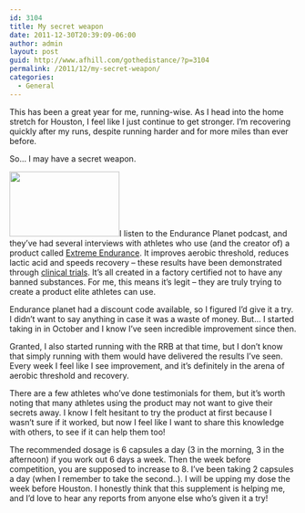 ```yaml
---
id: 3104
title: My secret weapon
date: 2011-12-30T20:39:09-06:00
author: admin
layout: post
guid: http://www.afhill.com/gothedistance/?p=3104
permalink: /2011/12/my-secret-weapon/
categories:
  - General
---
```

This has been a great year for me, running-wise. As I head into the home stretch for Houston, I feel like I just continue to get stronger. I’m recovering quickly after my runs, despite running harder and for more miles than ever before. 

So&#8230; I may have a secret weapon. 

[<img src="http://www.afhill.com/gothedistance/wp-content/uploads/2011/12/Welcome-to-Xendurance-the-online-store-for-nutritional-supplements-vitamins-and-multivitamins.png" alt="" title="Xendurance" width="193" height="114" class="alignright size-full wp-image-3109" />](http://www.afhill.com/gothedistance/wp-content/uploads/2011/12/Welcome-to-Xendurance-the-online-store-for-nutritional-supplements-vitamins-and-multivitamins.png)I listen to the Endurance Planet podcast, and they’ve had several interviews with athletes who use (and the creator of) a product called [Extreme Endurance](http://xendurance.com/). It improves aerobic threshold, reduces lactic acid and speeds recovery &#8211; these results have been demonstrated through [clinical trials](http://xendurance.com/science/). It’s all created in a factory certified not to have any banned substances. For me, this means it’s legit – they are truly trying to create a product elite athletes can use. 

Endurance planet had a discount code available, so I figured I’d give it a try. I didn’t want to say anything in case it was a waste of money. But… I started taking in in October and I know I’ve seen incredible improvement since then.

Granted, I also started running with the RRB at that time, but I don’t know that simply running with them would have delivered the results I’ve seen. Every week I feel like I see improvement, and it’s definitely in the arena of aerobic threshold and recovery. 

There are a few athletes who’ve done testimonials for them, but it&#8217;s worth noting that many athletes using the product may not want to give their secrets away. I know I felt hesitant to try the product at first because I wasn’t sure if it worked, but now I feel like I want to share this knowledge with others, to see if it can help them too!



The recommended dosage is 6 capsules a day (3 in the morning, 3 in the afternoon) if you work out 6 days a week. Then the week before competition, you are supposed to increase to 8. I’ve been taking 2 capsules a day (when I remember to take the second..). I will be upping my dose the week before Houston. I honestly think that this supplement is helping me, and I’d love to hear any reports from anyone else who’s given it a try!